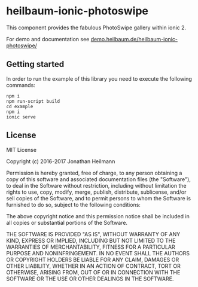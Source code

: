 # heilbaum-ionic-photoswipe
This component provides the fabulous PhotoSwipe gallery within ionic 2.

For demo and documentation see [demo.heilbaum.de/heilbaum-ionic-photoswipe/](https://demo.heilbaum.de/heilbaum-ionic-photoswipe/)

## Getting started

In order to run the example of this library you need to execute the following commands:

```
npm i
npm run-script build
cd example
npm i
ionic serve
```

## License
MIT License

Copyright (c) 2016-2017 Jonathan Heilmann

Permission is hereby granted, free of charge, to any person obtaining a copy
of this software and associated documentation files (the "Software"), to deal
in the Software without restriction, including without limitation the rights
to use, copy, modify, merge, publish, distribute, sublicense, and/or sell
copies of the Software, and to permit persons to whom the Software is
furnished to do so, subject to the following conditions:

The above copyright notice and this permission notice shall be included in all
copies or substantial portions of the Software.

THE SOFTWARE IS PROVIDED "AS IS", WITHOUT WARRANTY OF ANY KIND, EXPRESS OR
IMPLIED, INCLUDING BUT NOT LIMITED TO THE WARRANTIES OF MERCHANTABILITY,
FITNESS FOR A PARTICULAR PURPOSE AND NONINFRINGEMENT. IN NO EVENT SHALL THE
AUTHORS OR COPYRIGHT HOLDERS BE LIABLE FOR ANY CLAIM, DAMAGES OR OTHER
LIABILITY, WHETHER IN AN ACTION OF CONTRACT, TORT OR OTHERWISE, ARISING FROM,
OUT OF OR IN CONNECTION WITH THE SOFTWARE OR THE USE OR OTHER DEALINGS IN THE
SOFTWARE.
